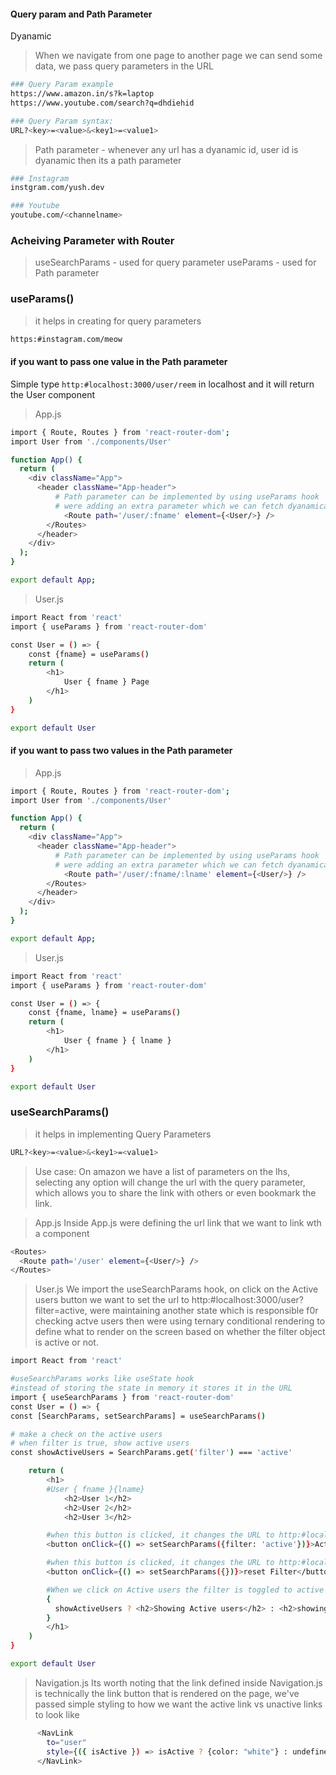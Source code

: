 #### Query param and Path Parameter 
Dyanamic 
> When we navigate from one page to another page we can send some data, we pass query parameters in the URL 
```bash
### Query Param example
https://www.amazon.in/s?k=laptop
https://www.youtube.com/search?q=dhdiehid

### Query Param syntax:
URL?<key>=<value>&<key1>=<value1>
```
> Path parameter - whenever any url has a dyanamic id, user id is dyanamic then its a path parameter
```bash
### Instagram 
instgram.com/yush.dev 

### Youtube 
youtube.com/<channelname>
```
### Acheiving Parameter with Router 
> useSearchParams - used for query parameter 
> useParams - used for Path parameter 

### useParams()
> it helps in creating for query parameters 
```bash
https:#instagram.com/meow
```
#### if you want to pass one value in the Path parameter 
Simple type `http:#localhost:3000/user/reem` in localhost and it will return the User component 
> App.js 
```bash
import { Route, Routes } from 'react-router-dom';
import User from './components/User'

function App() {
  return (
    <div className="App">
      <header className="App-header">
          # Path parameter can be implemented by using useParams hook 
          # were adding an extra parameter which we can fetch dyanamically 
            <Route path='/user/:fname' element={<User/>} />
        </Routes>
      </header>
    </div>
  );
}

export default App;
```
> User.js 
```bash
import React from 'react'
import { useParams } from 'react-router-dom'

const User = () => {
    const {fname} = useParams()
    return (
        <h1>
            User { fname } Page 
        </h1>
    )
}

export default User
```
#### if you want to pass two values in the Path parameter 
> App.js 
```bash
import { Route, Routes } from 'react-router-dom';
import User from './components/User'

function App() {
  return (
    <div className="App">
      <header className="App-header">
          # Path parameter can be implemented by using useParams hook 
          # were adding an extra parameter which we can fetch dyanamically 
            <Route path='/user/:fname/:lname' element={<User/>} />
        </Routes>
      </header>
    </div>
  );
}

export default App;
```
> User.js 
```bash
import React from 'react'
import { useParams } from 'react-router-dom'

const User = () => {
    const {fname, lname} = useParams()
    return (
        <h1>
            User { fname } { lname } 
        </h1>
    )
}

export default User
```
### useSearchParams()
> it helps in implementing Query Parameters 
```bash
URL?<key>=<value>&<key1>=<value1>
```
> Use case:
On amazon we have a list of parameters on the lhs, selecting any option will change the url with the query parameter, which allows you to share the link with others or even bookmark the link. 

> App.js 
Inside App.js were defining the url link that we want to link wth a component 
```bash
<Routes>
  <Route path='/user' element={<User/>} />
</Routes>
```
> User.js 
We import the useSearchParams hook, on click on the Active users button we want to set the url to http:#localhost:3000/user?filter=active, were maintaining another state which is responsible f0r checking actve users
then were using ternary conditional rendering to define what to render on the screen based on whether the filter object is active or not. 
```bash
import React from 'react'

#useSearchParams works like useState hook 
#instead of storing the state in memory it stores it in the URL 
import { useSearchParams } from 'react-router-dom'
const User = () => {
const [SearchParams, setSearchParams] = useSearchParams()

# make a check on the active users 
# when filter is true, show active users 
const showActiveUsers = SearchParams.get('filter') === 'active'

    return (
        <h1>
        #User { fname }{lname} 
            <h2>User 1</h2>
            <h2>User 2</h2>
            <h2>User 3</h2>

        #when this button is clicked, it changes the URL to http:#localhost:3000/user?filter=active 
        <button onClick={() => setSearchParams({filter: 'active'})}>Active Users</button>

        #when this button is clicked, it changes the URL to http:#localhost:3000/
        <button onClick={() => setSearchParams({})}>reset Filter</button>

        #When we click on Active users the filter is toggled to active and according to the condition we set over here when showActiveUsers state is true we want to show active users else show no users 
        {
          showActiveUsers ? <h2>Showing Active users</h2> : <h2>showing no users</h2>
        }
        </h1>
    )
}

export default User
```
> Navigation.js 
Its worth noting that the link defined inside Navigation.js is technically the link button that is rendered on the page, we've passed simple styling to how we want the active link vs unactive links to look like
```bash
      <NavLink
        to="user"
        style={({ isActive }) => isActive ? {color: "white"} : undefined }> Users 
      </NavLink> 
```










